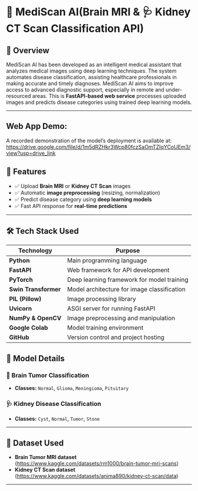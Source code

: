# 🧠 MediScan AI(Brain MRI & 🩺 Kidney CT Scan Classification API)

## 🚀 Overview
 MediScan AI has been developed as an intelligent medical assistant that analyzes medical images using deep learning techniques. The system automates disease classification, assisting healthcare professionals in making accurate and timely diagnoses. MediScan AI aims to improve access to advanced diagnostic support, especially in remote and under-resourced areas. This is **FastAPI-based web service** processes uploaded images and predicts disease categories using trained deep learning models.

---
## Web App Demo: 
A recorded demonstration of the model’s deployment is available at: https://drive.google.com/file/d/1m5dRZHkr3Wcp80fczSaOmTZIqYCoUEm3/view?usp=drive_link
## 🌟 Features
- ✅ Upload **Brain MRI** or **Kidney CT Scan** images
- ✅ Automatic **image preprocessing** (resizing, normalization)
- ✅ Predict disease category using **deep learning models**
- ✅ Fast API response for **real-time predictions**

---

## 🛠️ Tech Stack Used
| Technology | Purpose |
|------------|---------|
| **Python** | Main programming language |
| **FastAPI** | Web framework for API development |
| **PyTorch** | Deep learning framework for model training |
| **Swin Transformer** | Model architecture for image classification |
| **PIL (Pillow)** | Image processing library |
| **Uvicorn** | ASGI server for running FastAPI |
| **NumPy & OpenCV** | Image preprocessing and manipulation |
| **Google Colab** | Model training environment |
| **GitHub** | Version control and project hosting |

## 🔬 Model Details
### **🧠 Brain Tumor Classification**
- **Classes:** `Normal`, `Glioma`, `Meningioma`, `Pituitary`

### **🩺 Kidney Disease Classification**
- **Classes:** `Cyst`, `Normal`, `Tumor`, `Stone`

---

## 📂 Dataset Used
- **Brain Tumor MRI dataset** (https://www.kaggle.com/datasets/rm1000/brain-tumor-mri-scans)
- **Kidney CT Scan dataset** (https://www.kaggle.com/datasets/anima890/kidney-ct-scan/data)

---
